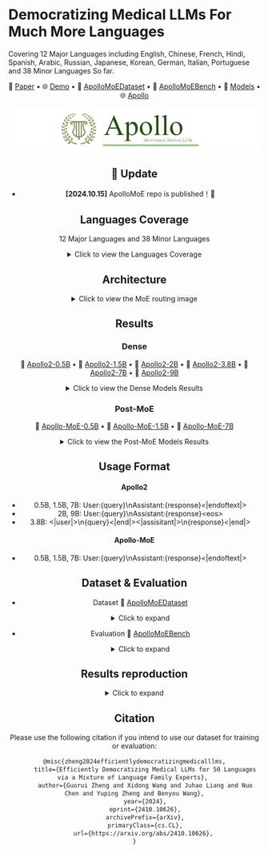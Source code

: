 # Democratizing Medical LLMs For Much More Languages

Covering 12 Major Languages including English, Chinese, French, Hindi, Spanish, Arabic, Russian, Japanese, Korean, German, Italian, Portuguese and 38 Minor Languages So far.
<center>



<p align="center">
   📃 <a href="https://arxiv.org/abs/2410.10626" target="_blank">Paper</a> • 🌐 <a href="" target="_blank">Demo</a> • 🤗 <a href="https://huggingface.co/datasets/FreedomIntelligence/ApolloMoEDataset" target="_blank">ApolloMoEDataset</a> • 🤗 <a href="https://huggingface.co/datasets/FreedomIntelligence/ApolloMoEBench" target="_blank">ApolloMoEBench</a>  • 🤗 <a href="https://huggingface.co/collections/FreedomIntelligence/apollomoe-and-apollo2-670ddebe3bb1ba1aebabbf2c" target="_blank">Models</a> • 🌐 <a href="https://github.com/FreedomIntelligence/Apollo" target="_blank">Apollo</a>
</p>

![Apollo](assets/apollo_medium_final.png)

## 🌈 Update

* **[2024.10.15]** ApolloMoE repo is published！🎉


## Languages Coverage
12 Major Languages and 38 Minor Languages

<details>
  <summary>Click to view the Languages Coverage</summary>
   
   ![ApolloMoE](assets/languages.png)

</details>


## Architecture

<details>
  <summary>Click to view the MoE routing image</summary>

  ![ApolloMoE](/assets/hybrid_routing.png)

</details>

## Results

### Dense
   🤗 <a href="https://huggingface.co/FreedomIntelligence/Apollo2-0.5B" target="_blank">Apollo2-0.5B</a> • 🤗 <a href="https://huggingface.co/FreedomIntelligence/Apollo2-1.5B" target="_blank">Apollo2-1.5B</a> • 🤗 <a href="https://huggingface.co/FreedomIntelligence/Apollo2-2B" target="_blank">Apollo2-2B</a>  • 🤗 <a href="https://huggingface.co/FreedomIntelligence/Apollo2-3.8B" target="_blank">Apollo2-3.8B</a> • 🤗 <a href="https://huggingface.co/FreedomIntelligence/Apollo2-7B" target="_blank">Apollo2-7B</a>  • 🤗 <a href="https://huggingface.co/FreedomIntelligence/Apollo2-9B" target="_blank">Apollo2-9B</a>  
   
<details>
  <summary>Click to view the Dense Models Results</summary>
   
   ![ApolloMoE](assets/dense_results.png)

</details>

### Post-MoE
   🤗 <a href="https://huggingface.co/FreedomIntelligence/Apollo-MoE-0.5B" target="_blank">Apollo-MoE-0.5B</a>  • 🤗 <a href="https://huggingface.co/FreedomIntelligence/Apollo-MoE-1.5B" target="_blank">Apollo-MoE-1.5B</a>  • 🤗 <a href="https://huggingface.co/FreedomIntelligence/Apollo-MoE-7B" target="_blank">Apollo-MoE-7B</a>  
   
<details>
  <summary>Click to view the Post-MoE Models Results</summary>
   
   ![ApolloMoE](assets/post_moe_results.png)

</details>


## Usage Format
#### Apollo2
- 0.5B, 1.5B, 7B: User:{query}\nAssistant:{response}<|endoftext|>
- 2B, 9B: User:{query}\nAssistant:{response}\<eos\>
- 3.8B: <|user|>\n{query}<|end|><|assisitant|>\n{response}<|end|>

#### Apollo-MoE
- 0.5B, 1.5B, 7B: User:{query}\nAssistant:{response}<|endoftext|>

## Dataset & Evaluation

- Dataset
  🤗 <a href="https://huggingface.co/datasets/FreedomIntelligence/ApolloMoEDataset" target="_blank">ApolloMoEDataset</a>

   <details><summary>Click to expand</summary>

    ![ApolloMoE](assets/Dataset.png)

    - [Data category](https://huggingface.co/datasets/FreedomIntelligence/ApolloCorpus/tree/main/train)


   </details>
   
- Evaluation
  🤗 <a href="https://huggingface.co/datasets/FreedomIntelligence/ApolloMoEBench" target="_blank">ApolloMoEBench</a> 

   <details><summary>Click to expand</summary>
      
     - EN:
       - [MedQA-USMLE](https://huggingface.co/datasets/GBaker/MedQA-USMLE-4-options) 
       - [MedMCQA](https://huggingface.co/datasets/medmcqa/viewer/default/test)
       - [PubMedQA](https://huggingface.co/datasets/pubmed_qa): Because the results fluctuated too much, they were not used in the paper.
       - [MMLU-Medical](https://huggingface.co/datasets/cais/mmlu)
         - Clinical knowledge, Medical genetics, Anatomy, Professional medicine, College biology, College medicine
     - ZH:
       - [MedQA-MCMLE](https://huggingface.co/datasets/bigbio/med_qa/viewer/med_qa_zh_4options_bigbio_qa/test)
       - [CMB-single](https://huggingface.co/datasets/FreedomIntelligence/CMB): Not used in the paper
         - Randomly sample 2,000 multiple-choice questions with single answer.
       - [CMMLU-Medical](https://huggingface.co/datasets/haonan-li/cmmlu)
         - Anatomy, Clinical_knowledge, College_medicine, Genetics, Nutrition, Traditional_chinese_medicine, Virology
       - [CExam](https://github.com/williamliujl/CMExam): Not used in the paper
         - Randomly sample 2,000 multiple-choice questions


     - ES: [Head_qa](https://huggingface.co/datasets/head_qa)
     - FR:
       - [Frenchmedmcqa](https://github.com/qanastek/FrenchMedMCQA)
       - [MMLU_FR]
         - Clinical knowledge, Medical genetics, Anatomy, Professional medicine, College biology, College medicine
     - HI: [MMLU_HI](https://huggingface.co/datasets/FreedomIntelligence/MMLU_Hindi)
        - Clinical knowledge, Medical genetics, Anatomy, Professional medicine, College biology, College medicine
     - AR: [MMLU_AR](https://huggingface.co/datasets/FreedomIntelligence/MMLU_Arabic)
        - Clinical knowledge, Medical genetics, Anatomy, Professional medicine, College biology, College medicine
     - JA: [IgakuQA](https://github.com/jungokasai/IgakuQA)
     - KO: [KorMedMCQA](https://huggingface.co/datasets/sean0042/KorMedMCQA)
     - IT:
       - [MedExpQA](https://huggingface.co/datasets/HiTZ/MedExpQA)
       - [MMLU_IT]
         - Clinical knowledge, Medical genetics, Anatomy, Professional medicine, College biology, College medicine
     - DE: [BioInstructQA](https://huggingface.co/datasets/BioMistral/BioInstructQA): German part
     - PT: [BioInstructQA](https://huggingface.co/datasets/BioMistral/BioInstructQA): Portuguese part
     - RU: [RuMedBench](https://github.com/sb-ai-lab/MedBench)

      
      


   </details>

   
## Results reproduction
   <details><summary>Click to expand</summary>

   
   We take Gemma-2b as example
   1. Download Dataset for project:

      ```
      bash 0.download_data.sh  
      ```
    
   2. Prepare test and dev for specific model:

      
      - Create test data for with special token, you can use ./util/check.ipynb to check models' special tokens
        
       ```
       bash 1.data_process_test&dev.sh
       ```
    
   3. Prepare train data for specific model (Create tokenized data in advance):

    
      - You can adjust data Training order and Training Epoch in this step

       ```
       bash 2.data_process_train.sh
       ```
    
   4. Train the model

    
      - If you want to train in Multi Nodes please refer to ./scripts/multi_node_train_*.sh




       ```
       bash 3.single_node_train_gemma.sh
       ```


   5. Evaluate your model: Generate score for benchmark
      
         ```
         bash 4.eval.sh
         ```

   6. Evaluate your model: Play with your ckpts in bash
    
         ```
         python ./src/evaluate/cli_demo.py --model_name='./ckpts/your/path/tfmr'
         ```
   
   </details>



##  Citation
Please use the following citation if you intend to use our dataset for training or evaluation:

```
@misc{zheng2024efficientlydemocratizingmedicalllms,
      title={Efficiently Democratizing Medical LLMs for 50 Languages via a Mixture of Language Family Experts}, 
      author={Guorui Zheng and Xidong Wang and Juhao Liang and Nuo Chen and Yuping Zheng and Benyou Wang},
      year={2024},
      eprint={2410.10626},
      archivePrefix={arXiv},
      primaryClass={cs.CL},
      url={https://arxiv.org/abs/2410.10626}, 
}
```

